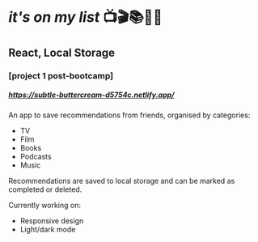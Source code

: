 # *it's on my list* 📺🎬📚🎤🎷
## React, Local Storage
### [project 1 post-bootcamp]
##### https://subtle-buttercream-d5754c.netlify.app/

An app to save recommendations from friends, organised by categories:
    <ul>
        <li>TV</li>
        <li>Film</li>
        <li>Books</li>
        <li>Podcasts</li>
        <li>Music</li>
    </ul>

Recommendations are saved to local storage and can be marked as completed or deleted.

Currently working on:
    <ul>
        <li>Responsive design</li>
        <li>Light/dark mode</li>
    </ul>
